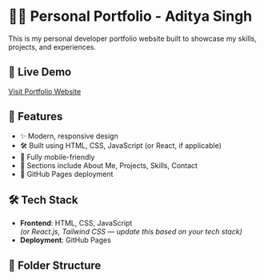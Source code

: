# 🧑‍💻 Personal Portfolio - Aditya Singh

This is my personal developer portfolio website built to showcase my skills, projects, and experiences.

## 🔗 Live Demo

[Visit Portfolio Website](https://aditya03singh2003.github.io/Portfolio)

## 🚀 Features

- ✨ Modern, responsive design
- 🛠️ Built using HTML, CSS, JavaScript (or React, if applicable)
- 📱 Fully mobile-friendly
- 🧩 Sections include About Me, Projects, Skills, Contact
- 🔄 GitHub Pages deployment

## 🛠️ Tech Stack

- **Frontend**: HTML, CSS, JavaScript  
*(or React.js, Tailwind CSS — update this based on your tech stack)*  
- **Deployment**: GitHub Pages

## 📁 Folder Structure

